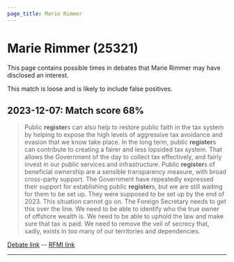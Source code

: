 ```yaml
---
page_title: Marie Rimmer
---
```


# Marie Rimmer  (25321)

This page contains possible times in debates that Marie Rimmer may have disclosed an interest.

This match is loose and is likely to include false positives. 



## 2023-12-07: Match score 68%

>Public **register**s can also help to restore public faith in the tax system by helping to expose the high levels of aggressive tax avoidance and evasion that we know take place. In the long term, public **register**s can contribute to creating a fairer and less lopsided tax system. That allows the Government of the day to collect tax effectively, and fairly invest in our public services and infrastructure. Public **register**s of beneficial ownership are a sensible transparency measure, with broad cross-party support. The Government have repeatedly expressed their support for establishing public **register**s, but we are still waiting for them to be set up. They were supposed to be set up by the end of 2023. This situation cannot go on. The Foreign Secretary needs to get this over the line. We need to be able to identify who the true owner of offshore wealth is. We need to be able to uphold the law and make sure that tax is paid. We need to remove the veil of secrecy that, sadly, exists in too many of our territories and dependencies.

[Debate link](https://www.theyworkforyou.com/debates/?id=2023-12-07b.576.1)  --  [RFMI link](https://www.theyworkforyou.com/mp/25321/register)


---

